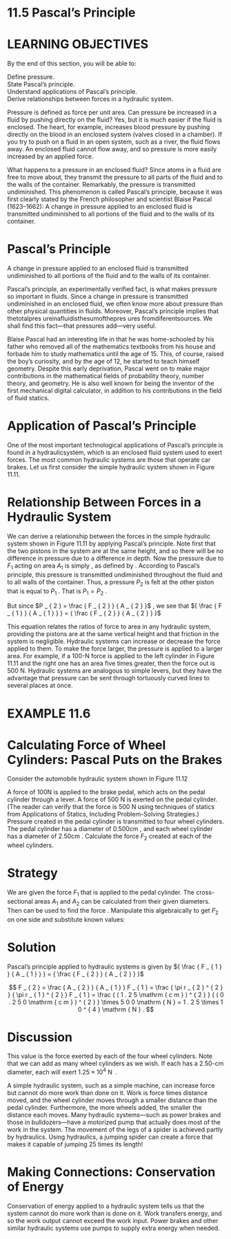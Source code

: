 # 11.5 Pascal’s Principle

# LEARNING OBJECTIVES

By the end of this section, you will be able to:

Define pressure.   
State Pascal’s principle.   
Understand applications of Pascal’s principle.   
Derive relationships between forces in a hydraulic system.

Pressure is defined as force per unit area. Can pressure be increased in a fluid by pushing directly on the fluid? Yes, but it is much easier if the fluid is enclosed. The heart, for example, increases blood pressure by pushing directly on the blood in an enclosed system (valves closed in a chamber). If you try to push on a fluid in an open system, such as a river, the fluid flows away. An enclosed fluid cannot flow away, and so pressure is more easily increased by an applied force.

What happens to a pressure in an enclosed fluid? Since atoms in a fluid are free to move about, they transmit the pressure to all parts of the fluid and to the walls of the container. Remarkably, the pressure is transmitted undiminished. This phenomenon is called Pascal’s principle, because it was first clearly stated by the French philosopher and scientist Blaise Pascal (1623–1662): A change in pressure applied to an enclosed fluid is transmitted undiminished to all portions of the fluid and to the walls of its container.

# Pascal’s Principle

A change in pressure applied to an enclosed fluid is transmitted undiminished to all portions of the fluid and to the walls of its container.

Pascal’s principle, an experimentally verified fact, is what makes pressure so important in fluids. Since a change in pressure is transmitted undiminished in an enclosed fluid, we often know more about pressure than other physical quantities in fluids. Moreover, Pascal’s principle implies that thetotalpres ureinafluidisthesumofthepres ures fromdiferentsources. We shall find this fact—that pressures add—very useful.

Blaise Pascal had an interesting life in that he was home-schooled by his father who removed all of the mathematics textbooks from his house and forbade him to study mathematics until the age of 15. This, of course, raised the boy’s curiosity, and by the age of 12, he started to teach himself geometry. Despite this early deprivation, Pascal went on to make major contributions in the mathematical fields of probability theory, number theory, and geometry. He is also well known for being the inventor of the first mechanical digital calculator, in addition to his contributions in the field of fluid statics.

# Application of Pascal’s Principle

One of the most important technological applications of Pascal’s principle is found in a hydraulicsystem, which is an enclosed fluid system used to exert forces. The most common hydraulic systems are those that operate car brakes. Let us first consider the simple hydraulic system shown in Figure 11.11.

# Relationship Between Forces in a Hydraulic System

We can derive a relationship between the forces in the simple hydraulic system shown in Figure 11.11 by applying Pascal’s principle. Note first that the two pistons in the system are at the same height, and so there will be no difference in pressure due to a difference in depth. Now the pressure due to $F _ { 1 }$ acting on area $A _ { 1 }$ is simply , as defined by . According to Pascal’s principle, this pressure is transmitted undiminished throughout the fluid and to all walls of the container. Thus, a pressure $P _ { 2 }$ is felt at the other piston that is equal to $P _ { 1 }$ . That is $P _ { 1 } = P _ { 2 }$ .

But since $P _ { 2 } = \frac { F _ { 2 } } { A _ { 2 } }$ , we see that ${ \frac { F _ { 1 } } { A _ { 1 } } } = { \frac { F _ { 2 } } { A _ { 2 } } }$

This equation relates the ratios of force to area in any hydraulic system, providing the pistons are at the same vertical height and that friction in the system is negligible. Hydraulic systems can increase or decrease the force applied to them. To make the force larger, the pressure is applied to a larger area. For example, if a 100-N force is applied to the left cylinder in Figure 11.11 and the right one has an area five times greater, then the force out is 500 N. Hydraulic systems are analogous to simple levers, but they have the advantage that pressure can be sent through tortuously curved lines to several places at once.

# EXAMPLE 11.6

# Calculating Force of Wheel Cylinders: Pascal Puts on the Brakes

Consider the automobile hydraulic system shown in Figure 11.12

A force of $\textstyle 1 0 0 { \mathsf { N } }$ is applied to the brake pedal, which acts on the pedal cylinder through a lever. A force of $5 0 0 ~ \mathsf { N }$ is exerted on the pedal cylinder. (The reader can verify that the force is $5 0 0 ~ \mathsf { N }$ using techniques of statics from Applications of Statics, Including Problem-Solving Strategies.) Pressure created in the pedal cylinder is transmitted to four wheel cylinders. The pedal cylinder has a diameter of $0 . 5 0 0 { \mathsf { c m } }$ , and each wheel cylinder has a diameter of $2 . 5 0 \mathsf { c m }$ . Calculate the force $F _ { 2 }$ created at each of the wheel cylinders.

# Strategy

We are given the force $F _ { 1 }$ that is applied to the pedal cylinder. The cross-sectional areas $A _ { 1 }$ and $A _ { 2 }$ can be calculated from their given diameters. Then can be used to find the force . Manipulate this algebraically to get $F _ { 2 }$ on one side and substitute known values:

# Solution

Pascal’s principle applied to hydraulic systems is given by ${ \frac { F _ { 1 } } { A _ { 1 } } } = { \frac { F _ { 2 } } { A _ { 2 } } }$

$$
F _ { 2 } = \frac { A _ { 2 } } { A _ { 1 } } F _ { 1 } = \frac { \pi r _ { 2 } ^ { 2 } } { \pi r _ { 1 } ^ { 2 } } F _ { 1 } = \frac { ( 1 . 2 5 \mathrm { c m } ) ^ { 2 } } { ( 0 . 2 5 0 \mathrm { c m } ) ^ { 2 } } \times 5 0 0 \mathrm { N } = 1 . 2 5 \times 1 0 ^ { 4 } \mathrm { N } .
$$

# Discussion

This value is the force exerted by each of the four wheel cylinders. Note that we can add as many wheel cylinders as we wish. If each has a 2.50-cm diameter, each will exert $1 . 2 5 \times 1 0 ^ { 4 } \mathrm { ~ N ~ }$ .

A simple hydraulic system, such as a simple machine, can increase force but cannot do more work than done on it. Work is force times distance moved, and the wheel cylinder moves through a smaller distance than the pedal cylinder. Furthermore, the more wheels added, the smaller the distance each moves. Many hydraulic systems—such as power brakes and those in bulldozers—have a motorized pump that actually does most of the work in the system. The movement of the legs of a spider is achieved partly by hydraulics. Using hydraulics, a jumping spider can create a force that makes it capable of jumping 25 times its length!

# Making Connections: Conservation of Energy

Conservation of energy applied to a hydraulic system tells us that the system cannot do more work than is done on it. Work transfers energy, and so the work output cannot exceed the work input. Power brakes and other similar hydraulic systems use pumps to supply extra energy when needed.